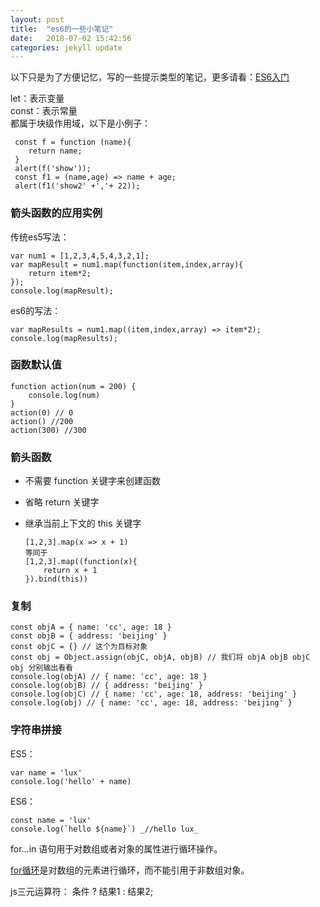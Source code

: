 ```yaml
---
layout: post
title:  "es6的一些小笔记"
date:   2018-07-02 15:42:56
categories: jekyll update
---
```


以下只是为了方便记忆，写的一些提示类型的笔记，更多请看：[ES6入门](http://es6.ruanyifeng.com/)

let：表示变量  
const：表示常量  
都属于块级作用域，以下是小例子：
   

     const f = function (name){
    	return name;
     }
     alert(f('show'));
     const f1 = (name,age) => name + age;
     alert(f1('show2' +','+ 22));

### 箭头函数的应用实例

传统es5写法：

    var num1 = [1,2,3,4,5,4,3,2,1];
    var mapResult = num1.map(function(item,index,array){
	    return item*2;
    });
    console.log(mapResult);
    
es6的写法：

    var mapResults = num1.map((item,index,array) => item*2);
    console.log(mapResults);
    
### 函数默认值

    function action(num = 200) {
	    console.log(num)
    }
    action(0) // 0
    action() //200
    action(300) //300
    
### 箭头函数

-   不需要 function 关键字来创建函数
-   省略 return 关键字
-   继承当前上下文的 this 关键字

		[1,2,3].map(x => x + 1)  
		等同于
		[1,2,3].map((function(x){
	    	return x + 1
	    }).bind(this))

	
### 复制

    const objA = { name: 'cc', age: 18 }
    const objB = { address: 'beijing' }
    const objC = {} // 这个为目标对象
    const obj = Object.assign(objC, objA, objB) // 我们将 objA objB objC obj 分别输出看看
    console.log(objA) // { name: 'cc', age: 18 }
    console.log(objB) // { address: 'beijing' }
    console.log(objC) // { name: 'cc', age: 18, address: 'beijing' }
    console.log(obj) // { name: 'cc', age: 18, address: 'beijing' } 
    
### 字符串拼接
 
ES5：

    var name = 'lux'
    console.log('hello' + name)

ES6：

    const name = 'lux'
    console.log(`hello ${name}`) _//hello lux_

for...in 语句用于对数组或者对象的属性进行循环操作。

[for循环](https://www.baidu.com/s?wd=for%E5%BE%AA%E7%8E%AF&tn=SE_PcZhidaonwhc_ngpagmjz&rsv_dl=gh_pc_zhidao)是对数组的元素进行循环，而不能引用于非数组对象。


js三元运算符：
条件 ? 结果1 : 结果2;